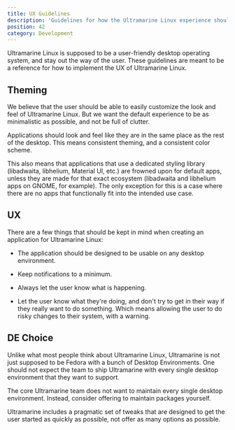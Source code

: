 ```yaml
---
title: UX Guidelines
description: 'Guidelines for how the Ultramarine Linux experience should be designed.'
position: 42
category: Development
---
```


Ultramarine Linux is supposed to be a user-friendly desktop operating system, and stay out the way of the user. These guidelines are meant to be a reference for how to implement the UX of Ultramarine Linux.

## Theming

We believe that the user should be able to easily customize the look and feel of Ultramarine Linux. But we want the default experience to be as minimalistic as possible, and not be full of clutter.

Applications should look and feel like they are in the same place as the rest of the desktop. This means consistent theming, and a consistent color scheme.

This also means that applications that use a dedicated styling library (libadwaita, libhelium, Material UI, etc.) are frowned upon for default apps, unless they are made for that exact ecosystem (libadwaita and libhelium apps on GNOME, for example).
The only exception for this is a case where there are no apps that functionally fit into the intended use case.

## UX

There are a few things that should be kept in mind when creating an application for Ultramarine Linux:

- The application should be designed to be usable on any desktop environment.

- Keep notifications to a minimum.

- Always let the user know what is happening.

- Let the user know what they're doing, and don't try to get in their way if they really want to do something. Which means allowing the user to do risky changes to their system, with a warning.


## DE Choice

Unlike what most people think about Ultramarine Linux, Ultramarine is not just supposed to be Fedora with a bunch of Desktop Environments. One should not expect the team to ship Ultramarine with every single desktop environment that they want to support.

The core Ultramarine team does not want to maintain every single desktop environment. Instead, consider offering to maintain packages yourself.

Ultramarine includes a pragmatic set of tweaks that are designed to get the user started as quickly as possible, not offer as many options as possible.
